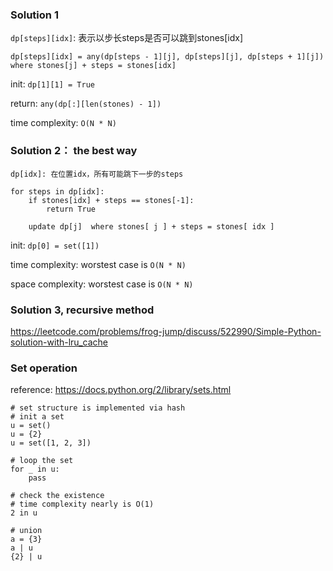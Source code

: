 ### Solution 1
`dp[steps][idx]`: 表示以步长steps是否可以跳到stones[idx]

`dp[steps][idx] = any(dp[steps - 1][j], dp[steps][j], dp[steps + 1][j]) where stones[j] + steps = stones[idx]`

init: `dp[1][1] = True`

return: `any(dp[:][len(stones) - 1])`

time complexity: `O(N * N)`

### Solution 2： the best way
`dp[idx]: 在位置idx，所有可能跳下一步的steps`

```
for steps in dp[idx]:
    if stones[idx] + steps == stones[-1]:
        return True
    
    update dp[j]  where stones[ j ] + steps = stones[ idx ]
```

init: `dp[0] = set([1])`

time complexity: worstest case is `O(N * N)`

space complexity: worstest case is `O(N * N)`

### Solution 3, recursive method
https://leetcode.com/problems/frog-jump/discuss/522990/Simple-Python-solution-with-lru_cache

### Set operation
reference: https://docs.python.org/2/library/sets.html

```
# set structure is implemented via hash
# init a set
u = set()
u = {2}
u = set([1, 2, 3])

# loop the set
for _ in u:
    pass

# check the existence
# time complexity nearly is O(1)
2 in u

# union
a = {3}
a | u
{2} | u
```
